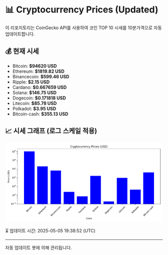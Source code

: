 
# 📊 Cryptocurrency Prices (Updated)

이 리포지토리는 CoinGecko API를 사용하여 코인 TOP 10 시세를 10분가격으로 자동 업데이트합니다.

## 💰 현재 시세
- Bitcoin: **$94620 USD**
- Ethereum: **$1819.82 USD**
- Binancecoin: **$599.46 USD**
- Ripple: **$2.15 USD**
- Cardano: **$0.667659 USD**
- Solana: **$146.75 USD**
- Dogecoin: **$0.171818 USD**
- Litecoin: **$85.78 USD**
- Polkadot: **$3.95 USD**
- Bitcoin-cash: **$355.13 USD**

## 📈 시세 그래프 (로그 스케일 적용)
![Crypto Prices](crypto_prices.png)

⏳ 업데이트 시간: 2025-05-05 19:38:52 (UTC)

---
자동 업데이트 봇에 의해 관리됩니다.
